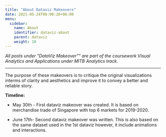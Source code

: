 ```yaml
---
title: "About Dataviz Makeovers"
date: 2021-05-24T06:00:20+06:00
menu:
  sidebar:
    name: About
    identifier: dataviz-about
    parent: dataviz
    weight: 10
---
```

*All posts under "DataViz Makeover"" are part of the coursework Visual Analytics and Applications under MITB Analytics track.*

---
The purpose of these makeovers is to critique the original visualizations interms of clarity and aesthetics and improve it to convey a better and reliable story.

**Timeline:**

* May 30th - First dataviz makeover was created. It is based on merchandise trade of Singapore with top 6 markets for 2019-2020.

* June 17th- Second dataviz makeover was written. This is also based on the same dataset used in the 1st dataviz however, it include animations and interactions. 